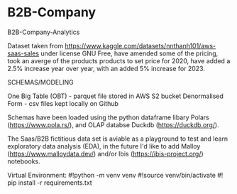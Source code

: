 # B2B-Company
 B2B-Company-Analytics


Dataset taken from https://www.kaggle.com/datasets/nnthanh101/aws-saas-sales under license GNU Free, have amended some of the pricing, took an averge of the products products to set price for 2020, have added a 2.5% increase year over year, with an added 5% increase for 2023.

SCHEMAS/MODELING

One Big Table (OBT) - parquet file stored in AWS S2 bucket Denormalised Form - csv files kept locally on Github

Schemas have been loaded using the python dataframe libary Polars (https://www.pola.rs/), and OLAP databse Duckdb (https://duckdb.org/).

The Saas/B2B fictitious data set is aviable as a playground to test and learn exploratory data analysis (EDA), in the future I'd like to add Malloy (https://www.malloydata.dev/) and/or Ibis (https://ibis-project.org/) notebooks.

Virtual Environment: #!python -m venv venv #!source venv/bin/activate #! pip install -r requirements.txt